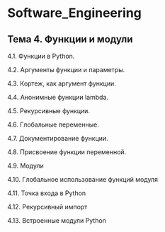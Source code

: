 # Software_Engineering
## Тема 4. Функции и модули

4.1. Функции в Python.

4.2. Аргументы функции и параметры.

4.3. Кортеж, как аргумент функции.

4.4. Анонимные функции lambda.

4.5. Рекурсивные функции.

4.6. Глобальные переменные.

4.7. Документирование функции.

4.8. Присвоение функции переменной.

4.9. Модули

4.10. Глобальное использование функций модуля

4.11. Точка входа в Python

4.12. Рекурсивный импорт

4.13. Встроенные модули Python
